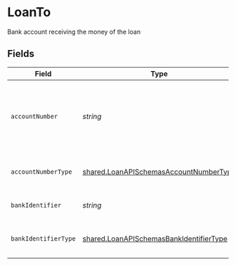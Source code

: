# LoanTo

Bank account receiving the money of the loan


## Fields

| Field                                                                                              | Type                                                                                               | Required                                                                                           | Description                                                                                        |
| -------------------------------------------------------------------------------------------------- | -------------------------------------------------------------------------------------------------- | -------------------------------------------------------------------------------------------------- | -------------------------------------------------------------------------------------------------- |
| `accountNumber`                                                                                    | *string*                                                                                           | :heavy_check_mark:                                                                                 | The account identifier. Only IBANs are supported at the moment.                                    |
| `accountNumberType`                                                                                | [shared.LoanAPISchemasAccountNumberType](../../models/shared/loanapischemasaccountnumbertype.md)   | :heavy_check_mark:                                                                                 | The type of account number (e.g. IBAN).                                                            |
| `bankIdentifier`                                                                                   | *string*                                                                                           | :heavy_check_mark:                                                                                 | The identifier of the bank.                                                                        |
| `bankIdentifierType`                                                                               | [shared.LoanAPISchemasBankIdentifierType](../../models/shared/loanapischemasbankidentifiertype.md) | :heavy_check_mark:                                                                                 | The type of bank identifier (e.g. BIC).                                                            |